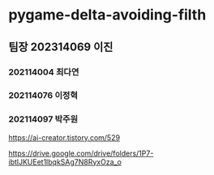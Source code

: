# pygame-delta-avoiding-filth

## 팀장 202314069 이진

### 202114004 최다연
### 202114076 이정혁
### 202114097 박주원

https://ai-creator.tistory.com/529

https://drive.google.com/drive/folders/1P7-ibtlJKUEet1lbqkSAg7N8RyxOza_o
